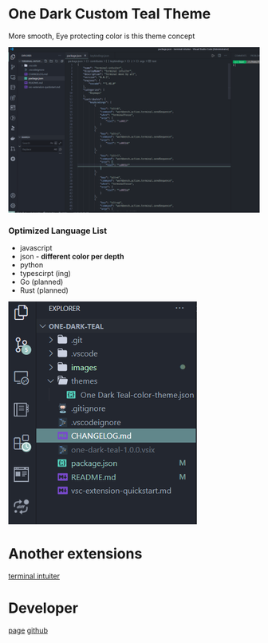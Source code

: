 
# One Dark Custom Teal Theme
More smooth, Eye protecting color is this theme concept

![Alt Text](images/example.png)


### Optimized Language List
- javascript
- json - **different color per depth**
- python
- typescirpt (ing)
- Go (planned)
- Rust (planned)

![Alt Text](images/2.png)


# Another extensions
[terminal intuiter](https://marketplace.visualstudio.com/items?itemName=seonglae.terminal-intuiter&utm_source=www.vsixhub.com)

# Developer
[page](https://seonglae.com)
[github](https://github.com/sungle3737)
